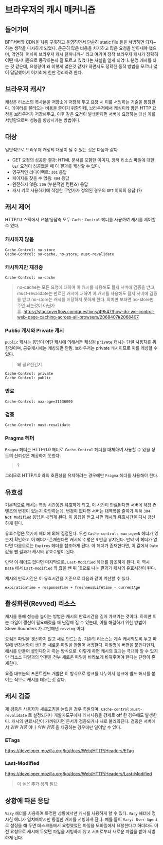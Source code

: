 # 브라우저의 캐시 매커니즘

## 들어가며
BFF서버와 CDN을 처음 구축하고 운영하면서 단순히 static file 들을 서빙하면 되지~ 하는 생각을 다시하게 되었다. 은근히 많은 비용을 차지하고 많은 요청을 받아내야 했으며, 막연히 '어차피 브라우저 캐시 탈꺼니까~' 라고 여기며 정작 브라우저 캐시가 정확히 어떤 매커니즘으로 동작하는지 잘 모르고 있었다는 사실을 알게 되었다. 분명 캐시를 타는 것 같은데, 요청량이 왜 이렇게 많은것 같지? 하면서도 정확한 동작 방법을 모르니 많이 답답했어서 이기회에 한판 정리하려 한다.

## 브라우저 캐시?
캐싱은 리소스의 복사본을 저장소에 저장해 두고 요청 시 이를 서빙하는 기술을 통칭한다. 데이터를 불러오는 비용을 줄이기 위함인데, 브라우저에서 캐싱이라 함은 HTTP 요청을 브라우저가 저장해두고, 이후 같은 요청이 발생한다면 서버에 요청하는 대신 이를 서빙함으로써 성능을 향상시키는 방법이다.

## 대상
일반적으로 브라우저 캐싱의 대상이 될 수 있는 것은 다음과 같다
- GET 요청의 성공한 결과: HTML 문서를 포함한 이미지, 정적 리소스 파일에 대한 `GET` 요청이 성공했을 때 이 결과를 캐싱할 수 있다.
- 영구적인 리다이렉트: `301` 응답
- 페이지를 찾을 수 없음: `404` 응답
- 완전하지 않음: `206` (부분적인 컨텐츠) 응답
- 캐시 키로 사용하기에 적절한 무언가가 정의된 경우의 `GET` 이외의 응답 (?)

## 캐시 제어
HTTP/1.1 스펙에서 요청/응답측 모두 `Cache-Control` 헤더를 사용하여 캐시를 제어할 수 있다.

### 캐시하지 않음
```
Cache-Control: no-store
Cache-Control: no-cache, no-store, must-revalidate
```

### 캐시하지만 재검증
```
Cache-Control: no-cache
```

> no-cache는 모든 요청에 대하여 이 캐시를 사용해도 될지 서버에 검증을 받고, must-revalidate는 만료된 캐시에 대하여 이 캐시를 사용해도 될지 서버에 검증을 받고 no-store는 캐시를 저장하지 못하게 한다.
> 의미만 보자면 no-store만 주면 되는것이 아닌가
> 흠..https://stackoverflow.com/questions/49547/how-do-we-control-web-page-caching-across-all-browsers/2068407#2068407


### Public 캐시와 Private 캐시
`public` 캐시는 응답이 어떤 캐시에 의해서든 캐싱됨
`private` 캐시는 단일 사용자를 위한것이며, 공유캐시에는 캐싱되면 안됨. 브라우저는 private 캐시이므로 이를 캐싱할 수 있다.

> 왜 필요한건지

```
Cache-Control: private
Cache-Control: public
```

### 만료
```
Cache-Control: max-age=31536000
```

### 검증
```
Cache-Control: must-revalidate
```

### Pragma 헤더
`Pragma` 헤더는 HTTP/1.0 헤더로 `Cache-Control` 헤더를 대체하여 사용할 수 있을 정도의 신뢰성은 제공하지 못한다.
> ?

그러므로 HTTP/1.0 과의 호환성을 유지하려는 경우에만 `Pragma` 헤더를 사용해야 한다.

## 유효성
기본적으로 캐시는 특정 시간동안 유효하게 되고, 이 시간이 만료된다면 서버에 해당 컨텐츠의 변경이 있는지 확인하는데, 변경이 없다면 서버는 대역폭을 줄이기 위해 `304 Not Modified` 응답을 내리게 된다. 이 응답을 받고 나면 캐시의 유효시간을 다시 갱신하게 된다.

유효수명은 몇가지 헤더에 의해 결정된다. 우선 `Cache-control: max-age=N` 헤더가 있는지 확인하고 이 헤더가 존재한다면 캐시의 수명은 `N` 만큼 유지된다. 만약 이 헤더가 없다면 다음으로는 `Expires` 헤더를 참조하게 된다. 이 헤더가 존재한다면, 이 값에서 `Date` 값을 뺀 결과가 캐시의 유효수명이 된다.

만약 이 헤더도 없다면 마지막으로, `Last-Modified` 헤더를 참조하게 된다. 이 역시 `Date` 에서 `Last-modified` 의 값을 뺀 뒤 10으로 나눈 결과가 캐시의 유효시간이 된다.

캐시의 만료시간은 이 유효시간을 기준으로 다음과 같이 계산할 수 있다.

```
expirationTime = responseTime + freshnessLifetime - currentAge
```

## 활성화된(Revved) 리소스
캐시를 통해 성능을 높이는 방법은 캐시의 만료시간을 길게 가져가는 것이다. 하지만 이는 파일이 갱신이 필요해졌을 때 난감해 질 수 있는데, 이를 해결하기 위한 방법이 Steve Sounders 가 고안해낸 `revving` 이다.

요점은 파일을 갱신하지 않고 새로 만드는것. 기존의 리소스는 계속 캐시되도록 두고 파일에 변경사항이 생기면 새로운 파일을 만들어 서빙한다. 파일명에 버전을 붙인다던지, 해시를 만들어 붙인다던지 하는 방식으로. 이렇게 하면 캐시의 효과는 극대화 할 수 있지만 리소스 파일과의 연결을 전부 새로운 파일을 바라보게 바꿔주어야 한다는 단점이 존재한다.

요즘 대부분의 프론트엔드 개발은 이 방식으로 청크를 나누어서 청크에 빌드 해시를 붙이는 식으로 캐시를 태우는것 같다.

## 캐시 검증
재 검증은 사용자가 새로고침을 눌렀을 경우 촉발되며, `Cache-control:must-revalidate` 로 설정되거나 개발자도구에서 캐시사용을 강제로 off 한 경우에도 발생한다. 캐시의 만료시간이 가까워지면 문서가 검증되거나 새로 불러와진다. 검증은 서버에서 *강한 검증* 이나 *약한 검증* 을 제공하는 경우에만 일어날 수 있다.

### ETags
https://developer.mozilla.org/ko/docs/Web/HTTP/Headers/ETag

### Last-Modified
https://developer.mozilla.org/ko/docs/Web/HTTP/Headers/Last-Modified

> 이 둘은 추가 정리 필요

## 상황에 따른 응답
`Vary` 헤더를 사용하여 특정한 상황에서만 캐시를 사용하게 할 수 있다. `Vary` 헤더에 명시한 헤더가 일치해야지만 동일한 캐시를 서빙하게 된다.
예를 들어 `Vary: User-Agent` 로 설정을 해 두면 데스크톱에서 요청했었던 파일을 모바일에서 요청한다고 하더라도 이전 요청으로 캐시해 두었던 파일을 서빙하지 않고 서버로부터 새로운 파일을 받아 서빙하게 된다.
